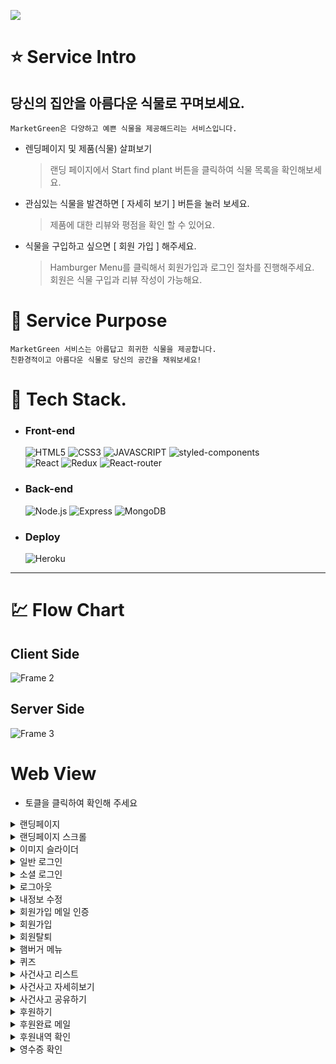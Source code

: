 ![](https://market-green-app.herokuapp.com/static/media/logo2.2608f26ac46fbd8708e5.png)

# :star: **Service Intro**

## 당신의 집안을 아름다운 식물로 꾸며보세요.

`MarketGreen은 다양하고 예쁜 식물을 제공해드리는 서비스입니다. `

- 렌딩페이지 및 제품(식물) 살펴보기

   > 랜딩 페이지에서 Start find plant 버튼을 클릭하여 식물 목록을 확인해보세요.

- 관심있는 식물을 발견하면 [ 자세히 보기 ] 버튼을 눌러 보세요.

   > 제품에 대한 리뷰와 평점을 확인 할 수 있어요.

- 식물을 구입하고 싶으면 [ 회원 가입 ] 해주세요.  

   > Hamburger Menu를 클릭해서 회원가입과 로그인 절차를 진행해주세요.  
   > 회원은 식물 구입과 리뷰 작성이 가능해요.    
    
# 🔎 **Service Purpose**

    MarketGreen 서비스는 아름답고 희귀한 식물을 제공합니다. 
    친환경적이고 아름다운 식물로 당신의 공간을 채워보세요!
        
# :wrench: **Tech Stack**. 
- ### **Front-end**
      
  ![HTML5](https://img.shields.io/badge/HTML5-E34F26?style=for-the-badge&logo=HTML5&logoColor=fff)
![CSS3](https://img.shields.io/badge/CSS3-1572B6?style=for-the-badge&logo=CSS3&logoColor=fff)
![JAVASCRIPT](https://img.shields.io/badge/JavaScript-343a40?style=for-the-badge&logo=JavaScript&logoColor=F7DF1E)
![styled-components](https://img.shields.io/badge/styled--Components-DB7093?style=for-the-badge&logo=styled-components&logoColor=fff)  
![React](https://img.shields.io/badge/React-444444?style=for-the-badge&logo=React)
![Redux](https://img.shields.io/badge/REDUX--TOOLKIT-764ABC?style=for-the-badge&logo=Redux&logoColor=fff)
![React-router](https://img.shields.io/badge/REACT--ROUTER--DOM-343a40?style=for-the-badge&logo=ReactRouter&logoColor=CA4245)

- ### **Back-end**
  
  ![Node.js](https://img.shields.io/badge/NODE.JS-339933?style=for-the-badge&logo=Node.js&logoColor=fff)
![Express](https://img.shields.io/badge/EXPRESS-000000?style=for-the-badge&logo=Express&logoColor=fff)
![MongoDB](https://img.shields.io/badge/MONGODB-47A248?style=for-the-badge&logo=MONGODB&logoColor=fff)

- ### **Deploy**
  ![Heroku](https://img.shields.io/badge/HEROKU-430098?style=for-the-badge&logo=HEROKU&logoColor=fff)

---

# :chart: **Flow Chart**

## **Client Side**
![Frame 2](https://user-images.githubusercontent.com/69576865/178134944-eabd93aa-cd1b-4128-82c8-ca5e46258abc.png)
## **Server Side**
![Frame 3](https://user-images.githubusercontent.com/69576865/178137859-d1198190-9db1-490e-b78c-84990ece83fa.png)

# Web View
+ 토클을 클릭하여 확인해 주세요

<details>
<summary>랜딩페이지</summary>
<div markdown="1">
</div>
<img width="600" alt=""
 src="https://user-images.githubusercontent.com/77320847/126103431-73768d41-250d-4f8f-b304-df34136b6ddd.gif
">
</details>
<details>
<summary>랜딩페이지 스크롤</summary>
<div markdown="1">
</div>
<img width="600" alt=""
 src="https://user-images.githubusercontent.com/77320847/126103513-288a3bf5-2b03-47d1-86b9-7b4a19e10b13.gif
">
</details>
<details>
<summary>이미지 슬라이더</summary>
<div markdown="1">
</div>
<img width="600" alt=""
 src="https://user-images.githubusercontent.com/77320847/126106045-c4ec2783-e397-40b4-93fc-bff26a185a5d.gif
">
</details>
<details>
<summary>일반 로그인</summary>
<div markdown="1">
</div>
<img width="600" alt="" src="https://user-images.githubusercontent.com/77320847/126102171-0a68aa1c-e10a-4d3e-98ab-8b30ad089915.gif">
</details>
<details>
<summary>소셜 로그인</summary>
<div markdown="1">
</div>
<img width="600" alt="" src="https://user-images.githubusercontent.com/77320847/126102274-362a181e-a11f-41c2-be9b-6e3b9e7eb7ec.gif
">
</details>
<details>
<summary>로그아웃</summary>
<div markdown="1">
</div>
<img width="600" alt=""
 src="https://user-images.githubusercontent.com/77320847/126102467-67a13dfb-41b5-499c-b459-9dfa56ea6104.gif
">
</details>
<details>
<summary>내정보 수정</summary>
<div markdown="1">
</div>
<img width="600" alt=""
 src="https://user-images.githubusercontent.com/77320847/126102596-f9708d81-dcc8-457c-91b5-9470cf7dc610.gif
">
</details>
<details>
<summary>회원가입 메일 인증</summary>
<div markdown="1">
</div>
<img width="600" alt=""
 src="https://user-images.githubusercontent.com/77320847/126103140-02a25ec4-8df0-4131-9423-f2f06eefc6cf.gif
">
</details>
<details>
<summary>회원가입</summary>
<div markdown="1">
</div>
<img width="600" alt=""
 src="https://user-images.githubusercontent.com/77320847/126103226-6216d6af-73cd-4239-9695-fd91b7c8b57b.gif
">
</details>
<details>
<summary>회원탈퇴</summary>
<div markdown="1">
</div>
<img width="600" alt=""
 src="https://user-images.githubusercontent.com/77320847/126103294-6582bf8f-9efe-422d-a887-7ea053fa3a31.gif
">
</details>
<details>
<summary>햄버거 메뉴</summary>
<div markdown="1">
</div>
<img width="600" alt=""
 src="https://user-images.githubusercontent.com/77320847/126103627-c54331af-57f2-4f5e-8017-6c7c3a0c9549.gif
">
</details>
<details>
<summary>퀴즈</summary>
<div markdown="1">
</div>
<img width="600" alt=""
 src="https://user-images.githubusercontent.com/77320847/126103663-0daa75a4-3407-4d00-988c-e02bf857ad1d.gif
">
</details>
<details>
<summary>사건사고 리스트</summary>
<div markdown="1">
</div>
<img width="600" alt=""
 src="https://user-images.githubusercontent.com/77320847/126103761-f3273d46-a374-4d76-86bc-2993555cc44e.gif
">
</details>
<details>
<summary>사건사고 자세히보기</summary>
<div markdown="1">
</div>
<img width="600" alt=""
 src="https://user-images.githubusercontent.com/77320847/126103738-5348e5b6-c15d-489c-ae34-b33356e00c03.gif
">
</details>
<details>
<summary>사건사고 공유하기</summary>
<div markdown="1">
</div>
<img width="600" alt=""
 src="https://user-images.githubusercontent.com/77320847/126103742-9429199a-f4dd-47a4-8cb4-350681169359.gif
">
</details>
<details>
<summary>후원하기</summary>
<div markdown="1">
</div>
<img width="600" alt=""
 src="https://user-images.githubusercontent.com/77320847/126103795-b520f90b-d987-467e-bb87-11fbbd2fd6ca.gif
">
</details>
<details>
<summary>후원완료 메일</summary>
<div markdown="1">
</div>
<img width="600" alt=""
 src="https://user-images.githubusercontent.com/77320847/126103792-3a6926b5-c491-4121-a4e6-e44335519ec1.gif
">
</details>
<details>
<summary>후원내역 확인</summary>
<div markdown="1">
</div>
<img width="600" alt=""
 src="https://user-images.githubusercontent.com/77320847/126103785-92d6ec57-88f8-4218-9daa-75eb2c05df7d.gif
">
</details>
<details>
<summary>영수증 확인</summary>
<div markdown="1">
</div>
<img width="600" alt=""
 src="https://user-images.githubusercontent.com/77320847/126103778-4f25bad0-762a-4e0d-bc4f-7adaf223398c.gif
">
</details>
